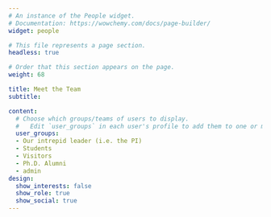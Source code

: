```yaml
---
# An instance of the People widget.
# Documentation: https://wowchemy.com/docs/page-builder/
widget: people

# This file represents a page section.
headless: true

# Order that this section appears on the page.
weight: 68

title: Meet the Team
subtitle:

content:
  # Choose which groups/teams of users to display.
  #   Edit `user_groups` in each user's profile to add them to one or more of these groups.
  user_groups:
  - Our intrepid leader (i.e. the PI)
  - Students
  - Visitors
  - Ph.D. Alumni
  - admin
design:
  show_interests: false
  show_role: true
  show_social: true
---
```

